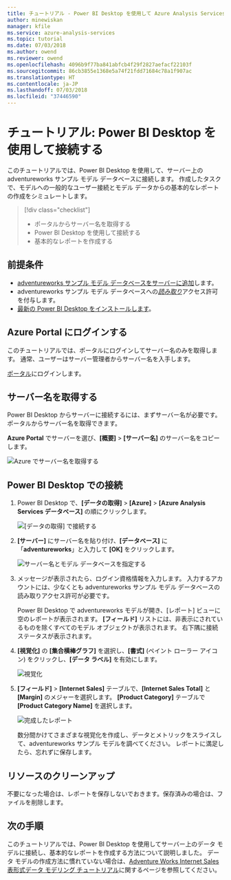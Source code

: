 ```yaml
---
title: チュートリアル - Power BI Desktop を使用して Azure Analysis Services に接続する | Microsoft Docs
author: minewiskan
manager: kfile
ms.service: azure-analysis-services
ms.topic: tutorial
ms.date: 07/03/2018
ms.author: owend
ms.reviewer: owend
ms.openlocfilehash: 4096b9f77ba841abfcb4f29f2827aefacf22103f
ms.sourcegitcommit: 86cb3855e1368e5a74f21fdd71684c78a1f907ac
ms.translationtype: HT
ms.contentlocale: ja-JP
ms.lasthandoff: 07/03/2018
ms.locfileid: "37446590"
---
```

# <a name="tutorial-connect-with-power-bi-desktop"></a>チュートリアル: Power BI Desktop を使用して接続する

このチュートリアルでは、Power BI Desktop を使用して、サーバー上の adventureworks サンプル モデル データベースに接続します。 作成したタスクで、モデルへの一般的なユーザー接続とモデル データからの基本的なレポートの作成をシミュレートします。

> [!div class="checklist"]
> * ポータルからサーバー名を取得する
> * Power BI Desktop を使用して接続する
> * 基本的なレポートを作成する

## <a name="prerequisites"></a>前提条件

- [adventureworks サンプル モデル データベースをサーバーに追加](../analysis-services-create-sample-model.md)します。
- adventureworks サンプル モデル データベースへの[*読み取り*](../analysis-services-server-admins.md)アクセス許可を付与します。
- [最新の Power BI Desktop をインストールします](https://powerbi.microsoft.com/desktop)。

## <a name="log-in-to-the-azure-portal"></a>Azure Portal にログインする
このチュートリアルでは、ポータルにログインしてサーバー名のみを取得します。 通常、ユーザーはサーバー管理者からサーバー名を入手します。

[ポータル](https://portal.azure.com/)にログインします。

## <a name="get-server-name"></a>サーバー名を取得する
Power BI Desktop からサーバーに接続するには、まずサーバー名が必要です。 ポータルからサーバー名を取得できます。

**Azure Portal** でサーバーを選び、**[概要]** > **[サーバー名]** のサーバー名をコピーします。
   
   ![Azure でサーバー名を取得する](./media/analysis-services-tutorial-pbid/aas-copy-server-name.png)

## <a name="connect-in-power-bi-desktop"></a>Power BI Desktop での接続

1. Power BI Desktop で、**[データの取得]** > **[Azure]** > **[Azure Analysis Services データベース]** の順にクリックします。

   ![[データの取得] で接続する](./media/analysis-services-tutorial-pbid/aas-pbid-connect-aasserver.png)

2. **[サーバー]** にサーバー名を貼り付け、**[データベース]** に「**adventureworks**」と入力して **[OK]** をクリックします。

   ![サーバー名とモデル データベースを指定する](./media/analysis-services-tutorial-pbid/aas-pbid-connect-aas-servername.png)

3. メッセージが表示されたら、ログイン資格情報を入力します。 入力するアカウントには、少なくとも adventureworks サンプル モデル データベースの読み取りアクセス許可が必要です。

    Power BI Desktop で adventureworks モデルが開き、[レポート] ビューに空のレポートが表示されます。 **[フィールド]** リストには、非表示にされているものを除くすべてのモデル オブジェクトが表示されます。 右下隅に接続ステータスが表示されます。

4. **[視覚化]** の **[集合横棒グラフ]** を選択し、**[書式]** (ペイント ローラー アイコン) をクリックし、**[データ ラベル]** を有効にします。 

   ![視覚化](./media/analysis-services-tutorial-pbid/aas-pbid-visualizations-report.png)

5. **[フィールド]** > **[Internet Sales]** テーブルで、**[Internet Sales Total]** と **[Margin]** のメジャーを選択します。 **[Product Category]** テーブルで **[Product Category Name]** を選択します。

   ![完成したレポート](./media/analysis-services-tutorial-pbid/aas-pbid-complete-report.png)

    数分間かけてさまざまな視覚化を作成し、データとメトリックをスライスして、adventureworks サンプル モデルを調べてください。 レポートに満足したら、忘れずに保存します。

## <a name="clean-up-resources"></a>リソースのクリーンアップ

不要になった場合は、レポートを保存しないでおきます。保存済みの場合は、ファイルを削除します。

## <a name="next-steps"></a>次の手順
このチュートリアルでは、Power BI Desktop を使用してサーバー上のデータ モデルに接続し、基本的なレポートを作成する方法について説明しました。 データ モデルの作成方法に慣れていない場合は、[Adventure Works Internet Sales 表形式データ モデリング チュートリアル](aas-adventure-works-tutorial.md)に関するページを参照してください。